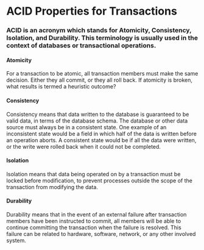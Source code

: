 # ACID Properties for Transactions
### ACID is an acronym which stands for Atomicity, Consistency, Isolation, and Durability. This terminology is usually used in the context of databases or transactional operations.

#### Atomicity
For a transaction to be atomic, all transaction members must make the same decision. Either they all commit, or they all roll back. If atomicity is broken, what results is termed a heuristic outcome?
#### Consistency
Consistency means that data written to the database is guaranteed to be valid data, in terms of the database schema. The database or other data source must always be in a consistent state. One example of an inconsistent state would be a field in which half of the data is written before an operation aborts. A consistent state would be if all the data were written, or the write were rolled back when it could not be completed.
#### Isolation
Isolation means that data being operated on by a transaction must be locked before modification, to prevent processes outside the scope of the transaction from modifying the data.
#### Durability
Durability means that in the event of an external failure after transaction members have been instructed to commit, all members will be able to continue committing the transaction when the failure is resolved. This failure can be related to hardware, software, network, or any other involved system.
